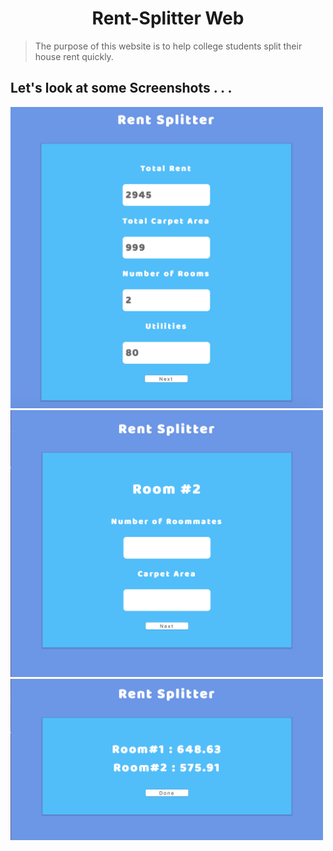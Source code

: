 <h1 align="center"> Rent-Splitter Web </h1>

>The purpose of this website is to help college students split their house rent quickly.

## Let's look at some Screenshots . . .

<p>
    <img width="500px" src="screenshots/img1.png">
    <img width="500px" src="screenshots/img2.png">
    <img width="500px" src="screenshots/img3.png">
</p>

